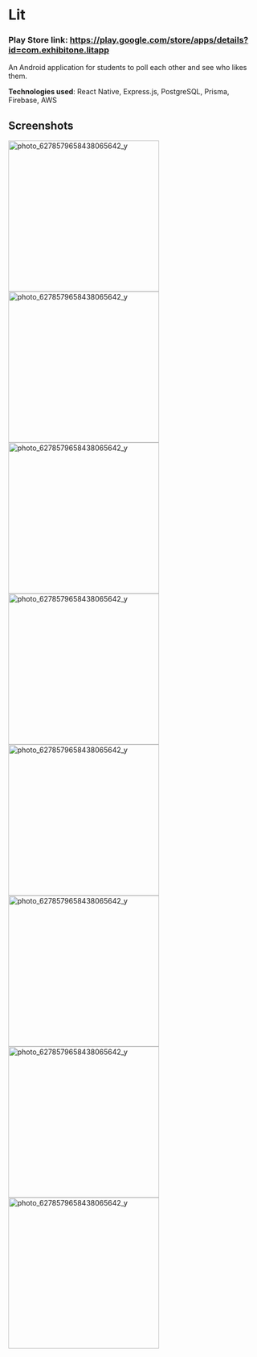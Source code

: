 # Lit

### Play Store link: https://play.google.com/store/apps/details?id=com.exhibitone.litapp

An Android application for students to poll each other and see who likes them.

**Technologies used**: React Native, Express.js, PostgreSQL, Prisma, Firebase, AWS

## Screenshots

<img src="https://github.com/sakkshm26/lit/assets/87091886/e9fe20c4-a6e5-4899-b80f-fee6d93d0630.jpg" alt="photo_6278579658438065642_y" width="300" />
<img src="https://github.com/sakkshm26/lit/assets/87091886/b3757d9f-05d0-47bb-8efe-7f29da73b0dc.jpg" alt="photo_6278579658438065642_y" width="300" />
<img src="https://github.com/sakkshm26/lit/assets/87091886/de21a631-ea1b-4e89-a81c-e498013d9a95.jpg" alt="photo_6278579658438065642_y" width="300" />
<img src="https://github.com/sakkshm26/lit/assets/87091886/d926d567-b1bc-43d6-8e3f-a9c02cd87d02.jpg" alt="photo_6278579658438065642_y" width="300" />
<img src="https://github.com/sakkshm26/lit/assets/87091886/d30b1970-f109-457a-b382-c5da632e48fa.jpg" alt="photo_6278579658438065642_y" width="300" />
<img src="https://github.com/sakkshm26/lit/assets/87091886/2995adc9-7bdd-4d57-86af-040cf4c8ed15.jpg" alt="photo_6278579658438065642_y" width="300" />
<img src="https://github.com/sakkshm26/lit/assets/87091886/6efb170a-40dd-4e12-aff4-25840163ae10.jpg" alt="photo_6278579658438065642_y" width="300" />
<img src="https://github.com/sakkshm26/lit/assets/87091886/2fb0142f-a25a-49c3-b335-9ce5e010090c.jpg" alt="photo_6278579658438065642_y" width="300" />
